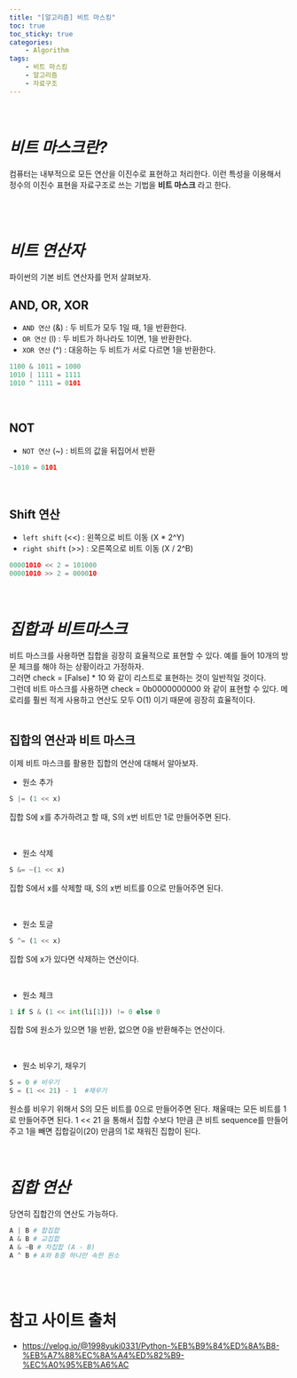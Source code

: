 ```yaml
---
title: "[알고리즘] 비트 마스킹"
toc: true
toc_sticky: true
categories: 
    - Algorithm
tags:
    - 비트 마스킹
    - 알고리즘
    - 자료구조
---
```


<br>

# *비트 마스크란?*

컴퓨터는 내부적으로 모든 연산을 이진수로 표현하고 처리한다. 이런 특성을 이용해서 정수의 이진수 표현을 자료구조로 쓰는 기법을 **비트 마스크** 라고 한다.

<br>
<br>

# *비트 연산자*

파이썬의 기본 비트 연산자를 먼저 살펴보자.

## AND, OR, XOR

* `AND 연산` (&) : 두 비트가 모두 1일 때, 1을 반환한다.
* `OR 연산` (l) : 두 비트가 하나라도 1이면, 1을 반환한다.
* `XOR 연산` (^) : 대응하는 두 비트가 서로 다르면 1을 반환한다.

```python
1100 & 1011 = 1000
1010 | 1111 = 1111
1010 ^ 1111 = 0101
```

<br>

## NOT

* `NOT 연산` (~) : 비트의 값을 뒤집어서 반환

```python
~1010 = 0101
```

<br>

## Shift 연산

* `left shift` (<<) : 왼쪽으로 비트 이동 (X * 2^Y) 
* `right shift` (>>) : 오른쪽으로 비트 이동 (X / 2^B)

```python
00001010 << 2 = 101000
00001010 >> 2 = 000010
```

<br>

# *집합과 비트마스크*

비트 마스크를 사용하면 집합을 굉장히 효율적으로 표현할 수 있다. 예를 들어 10개의 방문 체크를 해야 하는 상황이라고 가정하자. <br> 그러면  check = [False] * 10 와 같이 리스트로 표현하는 것이 일반적일 것이다.<br>
그런데 비트 마스크를 사용하면 check = 0b0000000000 와 같이 표현할 수 있다. 메로리를 훨씬 적게 사용하고 연산도 모두 O(1) 이기 때문에 굉장히 효율적이다. <br><br>

## 집합의 연산과 비트 마스크

이제 비트 마스크를 활용한 집합의 연산에 대해서 알아보자.

* 원소 추가

```python
S |= (1 << x)
``` 
집합 S에 x를 추가하려고 할 때, S의 x번 비트만 1로 만들어주면 된다.

<br>

* 원소 삭제

```python
S &= ~(1 << x)
```
집합 S에서 x를 삭제할 때, S의 x번 비트를 0으로 만들어주면 된다.

<br>

* 원소 토글

```python
S ^= (1 << x)
```
집합 S에 x가 있다면 삭제하는 연산이다.

<br>

* 원소 체크

```python
1 if S & (1 << int(li[1])) != 0 else 0
```
집합 S에 원소가 있으면 1을 반환, 없으면 0을 반환해주는 연산이다.

<br>

* 원소 비우기, 채우기

```python
S = 0 # 비우기
S = (1 << 21) - 1  #채우기
```
원소를 비우기 위해서 S의 모든 비트를 0으로 만들어주면 된다. 채울때는 모든 비트를 1로 만들어주면 된다. 1 << 21 을 통해서 집합 수보다 1만큼 큰 비트 sequence를 만들어주고 1을 빼면 집합길이(20) 만큼의 1로 채워진 집합이 된다.

<br>

# *집합 연산*

당연히 집합간의 연산도 가능하다. <br>

```python
A | B # 합집합
A & B # 교집합
A & ~B # 차집합 (A - B)
A ^ B # A와 B중 하나만 속한 원소
```

<br>
<br>

# 참고 사이트 출처

* https://velog.io/@1998yuki0331/Python-%EB%B9%84%ED%8A%B8-%EB%A7%88%EC%8A%A4%ED%82%B9-%EC%A0%95%EB%A6%AC
<br>




